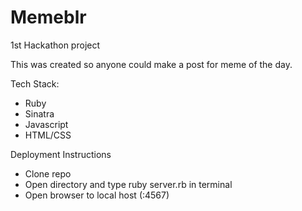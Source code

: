 Memeblr
=======

1st Hackathon project

This was created so anyone could make a post for meme of the day.

Tech Stack:
* Ruby
* Sinatra
* Javascript
* HTML/CSS

Deployment Instructions

* Clone repo
* Open directory and type ruby server.rb in terminal
* Open browser to local host (:4567)
